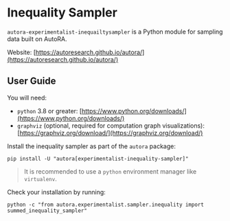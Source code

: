 # Inequality Sampler

`autora-experimentalist-inequailtysampler` is a Python module for sampling data built on AutoRA.

Website: [https://autoresearch.github.io/autora/](https://autoresearch.github.io/autora/)

## User Guide

You will need:

- `python` 3.8 or greater: [https://www.python.org/downloads/](https://www.python.org/downloads/)
- `graphviz` (optional, required for computation graph visualizations): 
  [https://graphviz.org/download/](https://graphviz.org/download/)

Install the inequality sampler as part of the `autora` package:

```shell
pip install -U "autora[experimentalist-inequality-sampler]"
```

> It is recommended to use a `python` environment manager like `virtualenv`.

Check your installation by running:

```shell
python -c "from autora.experimentalist.sampler.inequality import summed_inequality_sampler"
```
